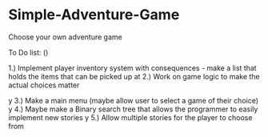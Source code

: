 # Simple-Adventure-Game
Choose your own adventure game


To Do list: ()

1.) Implement player inventory system with consequences
     - make a list that holds the items that can be picked up at 
2.) Work on game logic to make the actual choices matter

y 3.) Make a main menu (maybe allow user to select a game of their choice)
y 4.) Maybe make a Binary search tree that allows the programmer to easily implement new stories
y 5.) Allow multiple stories for the player to choose from
